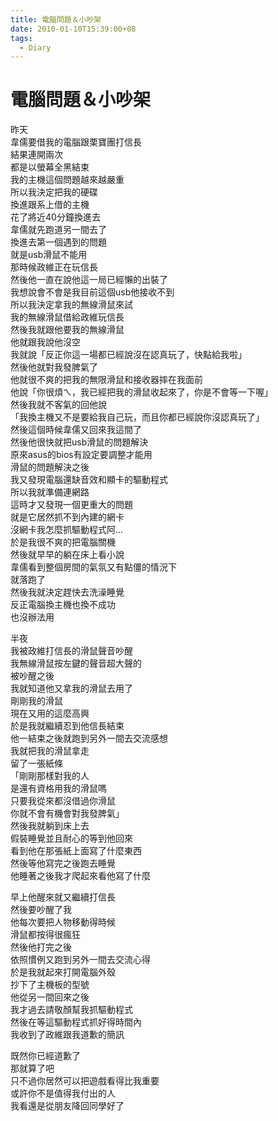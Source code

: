 ```yaml
---
title: 電腦問題＆小吵架
date: 2010-01-10T15:39:00+08
tags:
  - Diary
---
```

# 電腦問題＆小吵架

昨天  
韋儒要借我的電腦跟栗寶團打信長  
結果連開兩次  
都是以螢幕全黑結束  
我的主機這個問題越來越嚴重  
所以我決定把我的硬碟  
換進跟系上借的主機  
花了將近40分鐘換進去  
韋儒就先跑道另一間去了  
換進去第一個遇到的問題  
就是usb滑鼠不能用  
那時候政維正在玩信長  
然後他一直在說他這一局已經懶的出裝了  
我想說會不會是我目前這個usb他接收不到  
所以我決定拿我的無線滑鼠來試  
我的無線滑鼠借給政維玩信長  
然後我就跟他要我的無線滑鼠  
他就跟我說他沒空  
我就說「反正你這一場都已經說沒在認真玩了，快點給我啦」  
然後他就對我發脾氣了  
他就很不爽的把我的無限滑鼠和接收器摔在我面前  
他說「你很煩ㄟ，我已經把我的滑鼠收起來了，你是不會等一下喔」  
然後我就不客氣的回他說  
「我換主機又不是要給我自己玩，而且你都已經說你沒認真玩了」  
然後這個時候韋儒又回來我這間了  
然後他很快就把usb滑鼠的問題解決  
原來asus的bios有設定要調整才能用  
滑鼠的問題解決之後  
我又發現電腦還缺音效和顯卡的驅動程式  
所以我就準備連網路  
這時才又發現一個更重大的問題  
就是它居然抓不到內建的網卡  
沒網卡我怎麼抓驅動程式阿...  
於是我很不爽的把電腦關機  
然後就早早的躺在床上看小說  
韋儒看到整個房間的氣氛又有點僵的情況下  
就落跑了  
然後我就決定趕快去洗澡睡覺  
反正電腦換主機也換不成功  
也沒辦法用  
  
半夜  
我被政維打信長的滑鼠聲音吵醒  
我無線滑鼠按左鍵的聲音超大聲的  
被吵醒之後  
我就知道他又拿我的滑鼠去用了  
剛剛我的滑鼠  
現在又用的這麼高興  
於是我就繼續忍到他信長結束  
他一結束之後就跑到另外一間去交流感想  
我就把我的滑鼠拿走  
留了一張紙條  
「剛剛那樣對我的人  
是還有資格用我的滑鼠嗎  
只要我從來都沒借過你滑鼠  
你就不會有機會對我發脾氣」  
然後我就躺到床上去  
假裝睡覺並且耐心的等到他回來  
看到他在那張紙上面寫了什麼東西  
然後等他寫完之後跑去睡覺  
他睡著之後我才爬起來看他寫了什麼  
  
早上他醒來就又繼續打信長  
然後要吵醒了我  
他每次要把人物移動得時候  
滑鼠都按得很瘋狂  
然後他打完之後  
依照慣例又跑到另外一間去交流心得  
於是我就起來打開電腦外殼  
抄下了主機板的型號  
他從另一間回來之後  
我才過去請敬顏幫我抓驅動程式  
然後在等這驅動程式抓好得時間內  
我收到了政維跟我道歉的簡訊  
  
既然你已經道歉了  
那就算了吧  
只不過你居然可以把遊戲看得比我重要  
或許你不是值得我付出的人  
我看還是從朋友降回同學好了
